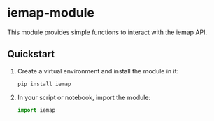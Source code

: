 # iemap-module

This module provides simple functions to interact with the iemap API. 

## Quickstart
1. Create a virtual environment and install the module in it:
    ```bash
    pip install iemap
    ```

2. In your script or notebook, import the module:
    ```python
    import iemap
    ```


